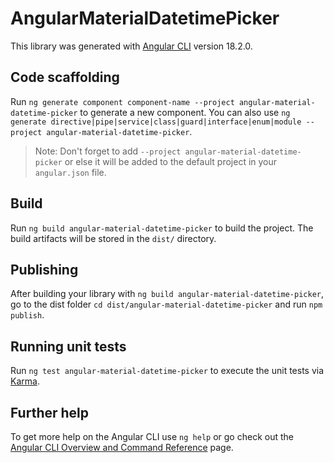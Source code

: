 # AngularMaterialDatetimePicker

This library was generated with [Angular CLI](https://github.com/angular/angular-cli) version 18.2.0.

## Code scaffolding

Run `ng generate component component-name --project angular-material-datetime-picker` to generate a new component. You can also use `ng generate directive|pipe|service|class|guard|interface|enum|module --project angular-material-datetime-picker`.
> Note: Don't forget to add `--project angular-material-datetime-picker` or else it will be added to the default project in your `angular.json` file. 

## Build

Run `ng build angular-material-datetime-picker` to build the project. The build artifacts will be stored in the `dist/` directory.

## Publishing

After building your library with `ng build angular-material-datetime-picker`, go to the dist folder `cd dist/angular-material-datetime-picker` and run `npm publish`.

## Running unit tests

Run `ng test angular-material-datetime-picker` to execute the unit tests via [Karma](https://karma-runner.github.io).

## Further help

To get more help on the Angular CLI use `ng help` or go check out the [Angular CLI Overview and Command Reference](https://angular.dev/tools/cli) page.

